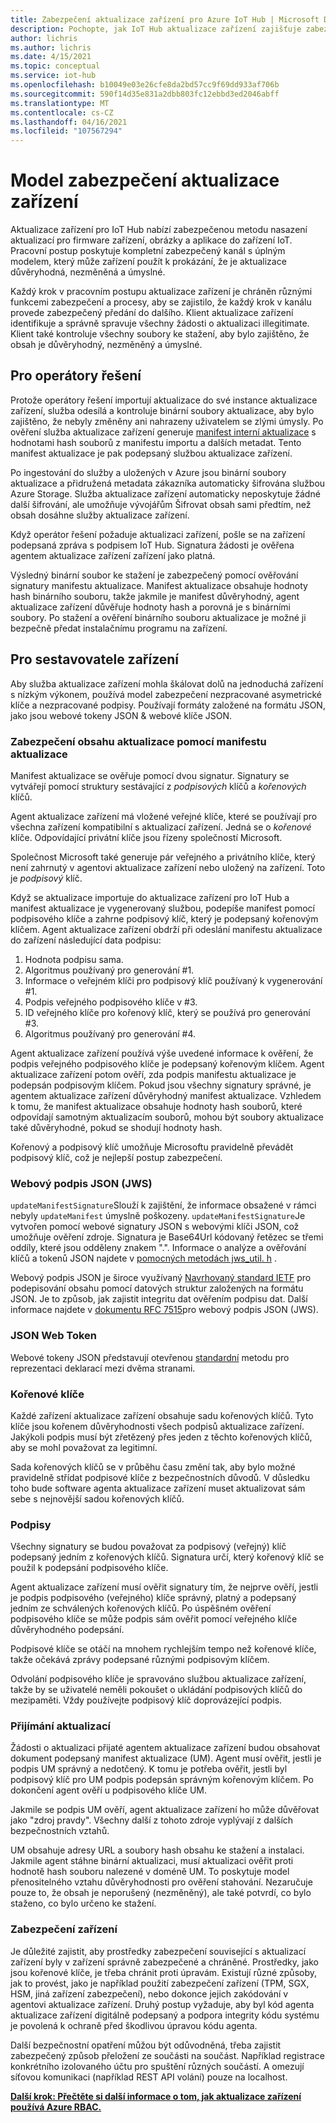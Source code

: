 ```yaml
---
title: Zabezpečení aktualizace zařízení pro Azure IoT Hub | Microsoft Docs
description: Pochopte, jak IoT Hub aktualizace zařízení zajišťuje zabezpečené aktualizace zařízení.
author: lichris
ms.author: lichris
ms.date: 4/15/2021
ms.topic: conceptual
ms.service: iot-hub
ms.openlocfilehash: b10049e03e26cfe8da2bd57cc9f69dd933af706b
ms.sourcegitcommit: 590f14d35e831a2dbb803fc12ebbd3ed2046abff
ms.translationtype: MT
ms.contentlocale: cs-CZ
ms.lasthandoff: 04/16/2021
ms.locfileid: "107567294"
---
```

# <a name="device-update-security-model"></a>Model zabezpečení aktualizace zařízení

Aktualizace zařízení pro IoT Hub nabízí zabezpečenou metodu nasazení aktualizací pro firmware zařízení, obrázky a aplikace do zařízení IoT. Pracovní postup poskytuje kompletní zabezpečený kanál s úplným modelem, který může zařízení použít k prokázání, že je aktualizace důvěryhodná, nezměněná a úmyslné.

Každý krok v pracovním postupu aktualizace zařízení je chráněn různými funkcemi zabezpečení a procesy, aby se zajistilo, že každý krok v kanálu provede zabezpečený předání do dalšího. Klient aktualizace zařízení identifikuje a správně spravuje všechny žádosti o aktualizaci illegitimate. Klient také kontroluje všechny soubory ke stažení, aby bylo zajištěno, že obsah je důvěryhodný, nezměněný a úmyslné.

## <a name="for-solution-operators"></a>Pro operátory řešení

Protože operátory řešení importují aktualizace do své instance aktualizace zařízení, služba odesílá a kontroluje binární soubory aktualizace, aby bylo zajištěno, že nebyly změněny ani nahrazeny uživatelem se zlými úmysly. Po ověření služba aktualizace zařízení generuje [manifest interní aktualizace](./update-manifest.md) s hodnotami hash souborů z manifestu importu a dalších metadat. Tento manifest aktualizace je pak podepsaný službou aktualizace zařízení.

Po ingestování do služby a uložených v Azure jsou binární soubory aktualizace a přidružená metadata zákazníka automaticky šifrována službou Azure Storage. Služba aktualizace zařízení automaticky neposkytuje žádné další šifrování, ale umožňuje vývojářům Šifrovat obsah sami předtím, než obsah dosáhne služby aktualizace zařízení.

Když operátor řešení požaduje aktualizaci zařízení, pošle se na zařízení podepsaná zpráva s podpisem IoT Hub. Signatura žádosti je ověřena agentem aktualizace zařízení zařízení jako platná. 

Výsledný binární soubor ke stažení je zabezpečený pomocí ověřování signatury manifestu aktualizace. Manifest aktualizace obsahuje hodnoty hash binárního souboru, takže jakmile je manifest důvěryhodný, agent aktualizace zařízení důvěřuje hodnoty hash a porovná je s binárními soubory. Po stažení a ověření binárního souboru aktualizace je možné ji bezpečně předat instalačnímu programu na zařízení.

## <a name="for-device-builders"></a>Pro sestavovatele zařízení

Aby služba aktualizace zařízení mohla škálovat dolů na jednoduchá zařízení s nízkým výkonem, používá model zabezpečení nezpracované asymetrické klíče a nezpracované podpisy. Používají formáty založené na formátu JSON, jako jsou webové tokeny JSON & webové klíče JSON.

### <a name="securing-update-content-via-the-update-manifest"></a>Zabezpečení obsahu aktualizace pomocí manifestu aktualizace

Manifest aktualizace se ověřuje pomocí dvou signatur. Signatury se vytvářejí pomocí struktury sestávající z *podpisových* klíčů a *kořenových* klíčů.

Agent aktualizace zařízení má vložené veřejné klíče, které se používají pro všechna zařízení kompatibilní s aktualizací zařízení. Jedná se o *kořenové* klíče. Odpovídající privátní klíče jsou řízeny společností Microsoft.

Společnost Microsoft také generuje pár veřejného a privátního klíče, který není zahrnutý v agentovi aktualizace zařízení nebo uložený na zařízení. Toto je *podpisový* klíč.

Když se aktualizace importuje do aktualizace zařízení pro IoT Hub a manifest aktualizace je vygenerovaný službou, podepíše manifest pomocí podpisového klíče a zahrne podpisový klíč, který je podepsaný kořenovým klíčem. Agent aktualizace zařízení obdrží při odeslání manifestu aktualizace do zařízení následující data podpisu:

1. Hodnota podpisu sama.
2. Algoritmus používaný pro generování #1.
3. Informace o veřejném klíči pro podpisový klíč používaný k vygenerování #1.
4. Podpis veřejného podpisového klíče v #3.
5. ID veřejného klíče pro kořenový klíč, který se používá pro generování #3.
6. Algoritmus používaný pro generování #4.

Agent aktualizace zařízení používá výše uvedené informace k ověření, že podpis veřejného podpisového klíče je podepsaný kořenovým klíčem. Agent aktualizace zařízení potom ověří, zda podpis manifestu aktualizace je podepsán podpisovým klíčem. Pokud jsou všechny signatury správné, je agentem aktualizace zařízení důvěryhodný manifest aktualizace. Vzhledem k tomu, že manifest aktualizace obsahuje hodnoty hash souborů, které odpovídají samotným aktualizacím souborů, mohou být soubory aktualizace také důvěryhodné, pokud se shodují hodnoty hash.

Kořenový a podpisový klíč umožňuje Microsoftu pravidelně převádět podpisový klíč, což je nejlepší postup zabezpečení.

### <a name="json-web-signature-jws"></a>Webový podpis JSON (JWS)

`updateManifestSignature`Slouží k zajištění, že informace obsažené v rámci nebyly `updateManifest` úmyslně poškozeny. `updateManifestSignature`Je vytvořen pomocí webové signatury JSON s webovými klíči JSON, což umožňuje ověření zdroje. Signatura je Base64Url kódovaný řetězec se třemi oddíly, které jsou odděleny znakem ".".  Informace o analýze a ověřování klíčů a tokenů JSON najdete v [pomocných metodách jws_util. h](https://github.com/Azure/iot-hub-device-update/tree/main/src/utils/jws_utils) .

Webový podpis JSON je široce využívaný [Navrhovaný standard IETF](https://tools.ietf.org/html/rfc7515) pro podepisování obsahu pomocí datových struktur založených na formátu JSON. Je to způsob, jak zajistit integritu dat ověřením podpisu dat. Další informace najdete v [dokumentu RFC 7515](https://www.rfc-editor.org/info/rfc7515)pro webový podpis JSON (JWS).

### <a name="json-web-token"></a>JSON Web Token

Webové tokeny JSON představují otevřenou [standardní](https://tools.ietf.org/html/rfc7519) metodu pro reprezentaci deklarací mezi dvěma stranami.

### <a name="root-keys"></a>Kořenové klíče

Každé zařízení aktualizace zařízení obsahuje sadu kořenových klíčů. Tyto klíče jsou kořenem důvěryhodnosti všech podpisů aktualizace zařízení. Jakýkoli podpis musí být zřetězený přes jeden z těchto kořenových klíčů, aby se mohl považovat za legitimní.

Sada kořenových klíčů se v průběhu času změní tak, aby bylo možné pravidelně střídat podpisové klíče z bezpečnostních důvodů. V důsledku toho bude software agenta aktualizace zařízení muset aktualizovat sám sebe s nejnovější sadou kořenových klíčů. 

### <a name="signatures"></a>Podpisy

Všechny signatury se budou považovat za podpisový (veřejný) klíč podepsaný jedním z kořenových klíčů. Signatura určí, který kořenový klíč se použil k podepsání podpisového klíče. 

Agent aktualizace zařízení musí ověřit signatury tím, že nejprve ověří, jestli je podpis podpisového (veřejného) klíče správný, platný a podepsaný jedním ze schválených kořenových klíčů. Po úspěšném ověření podpisového klíče se může podpis sám ověřit pomocí veřejného klíče důvěryhodného podepsání.

Podpisové klíče se otáčí na mnohem rychlejším tempo než kořenové klíče, takže očekává zprávy podepsané různými podpisovým klíčem. 

Odvolání podpisového klíče je spravováno službou aktualizace zařízení, takže by se uživatelé neměli pokoušet o ukládání podpisových klíčů do mezipaměti. Vždy používejte podpisový klíč doprovázející podpis.

### <a name="receiving-updates"></a>Přijímání aktualizací

Žádosti o aktualizaci přijaté agentem aktualizace zařízení budou obsahovat dokument podepsaný manifest aktualizace (UM). Agent musí ověřit, jestli je podpis UM správný a nedotčený. K tomu je potřeba ověřit, jestli byl podpisový klíč pro UM podpis podepsán správným kořenovým klíčem. Po dokončení agent ověří u podpisového klíče UM.

Jakmile se podpis UM ověří, agent aktualizace zařízení ho může důvěřovat jako "zdroj pravdy". Všechny další z tohoto zdroje vyplývají z dalších bezpečnostních vztahů. 

UM obsahuje adresy URL a soubory hash obsahu ke stažení a instalaci. Jakmile agent stáhne binární aktualizaci, musí aktualizaci ověřit proti hodnotě hash souboru nalezené v doméně UM. To poskytuje model přenositelného vztahu důvěryhodnosti pro ověření stahování. Nezaručuje pouze to, že obsah je neporušený (nezměněný), ale také potvrdí, co bylo staženo, co bylo určeno ke stažení. 

### <a name="securing-the-device"></a>Zabezpečení zařízení

Je důležité zajistit, aby prostředky zabezpečení související s aktualizací zařízení byly v zařízení správně zabezpečené a chráněné. Prostředky, jako jsou kořenové klíče, je třeba chránit proti úpravám. Existují různé způsoby, jak to provést, jako je například použití zabezpečení zařízení (TPM, SGX, HSM, jiná zařízení zabezpečení), nebo dokonce jejich zakódování v agentovi aktualizace zařízení. Druhý postup vyžaduje, aby byl kód agenta aktualizace zařízení digitálně podepsaný a podpora integrity kódu systému je povolená k ochraně před škodlivou úpravou kódu agenta.

Další bezpečnostní opatření můžou být odůvodněná, třeba zajistit zabezpečený způsob přeložení ze součásti na součást. Například registrace konkrétního izolovaného účtu pro spuštění různých součástí. A omezují síťovou komunikaci (například REST API volání) pouze na localhost.

**[Další krok: Přečtěte si další informace o tom, jak aktualizace zařízení používá Azure RBAC.](.\device-update-control-access.md)**